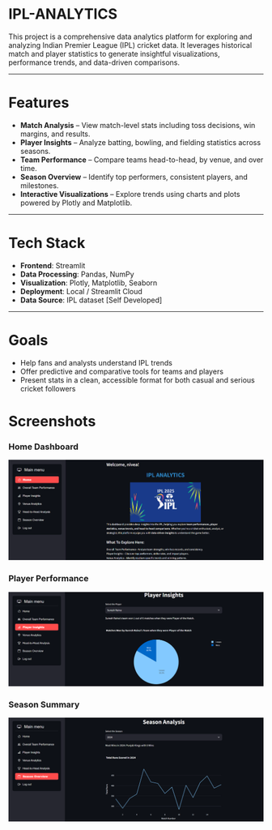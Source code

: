 # IPL-ANALYTICS

This project is a comprehensive data analytics platform for exploring and analyzing Indian Premier League (IPL) cricket data. It leverages historical match and player statistics to generate insightful visualizations, performance trends, and data-driven comparisons.

---

# Features

-  **Match Analysis** – View match-level stats including toss decisions, win margins, and results.
-  **Player Insights** – Analyze batting, bowling, and fielding statistics across seasons.
-  **Team Performance** – Compare teams head-to-head, by venue, and over time.
-  **Season Overview** – Identify top performers, consistent players, and milestones.
-  **Interactive Visualizations** – Explore trends using charts and plots powered by Plotly and Matplotlib.

---

# Tech Stack

- **Frontend**: Streamlit
- **Data Processing**: Pandas, NumPy
- **Visualization**: Plotly, Matplotlib, Seaborn
- **Deployment**: Local / Streamlit Cloud
- **Data Source**: IPL dataset [Self Developed]

---

#  Goals

- Help fans and analysts understand IPL trends
- Offer predictive and comparative tools for teams and players
- Present stats in a clean, accessible format for both casual and serious cricket followers

# Screenshots

### Home Dashboard
![Dashboard Screenshot](screenshots/dashboard.png)

### Player Performance
![Player Stats Screenshot](screenshots/player_performance.png)

### Season Summary
![Season Overview Screenshot](screenshots/season_overview.png)




